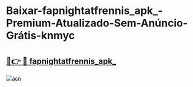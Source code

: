 # Baixar-fapnightatfrennis_apk_-Premium-Atualizado-Sem-Anúncio-Grátis-knmyc

# <h2><a href="https://379ut1.esa.edu.pl?src=fapnightatfrennis_apk_&ref=knmyc">🔗👉 🔴 fapnightatfrennis_apk_</a></h2>

[![acn](https://github.com/user-attachments/assets/0f9c940e-d8b0-45ae-aac7-cd30a18b3e1c)](https://379ut1.esa.edu.pl?src=fapnightatfrennis_apk_&ref=knmyc)

